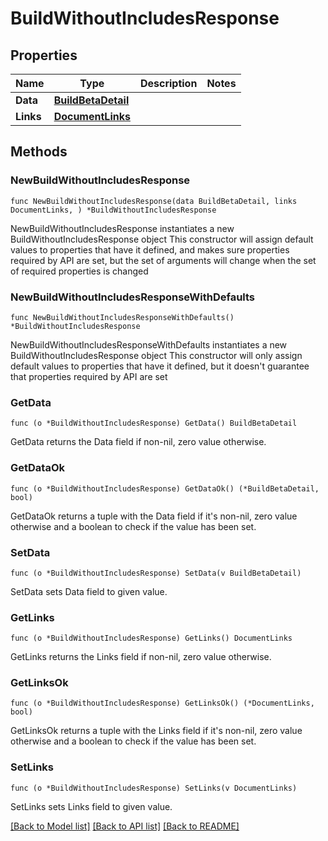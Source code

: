 # BuildWithoutIncludesResponse

## Properties

Name | Type | Description | Notes
------------ | ------------- | ------------- | -------------
**Data** | [**BuildBetaDetail**](BuildBetaDetail.md) |  | 
**Links** | [**DocumentLinks**](DocumentLinks.md) |  | 

## Methods

### NewBuildWithoutIncludesResponse

`func NewBuildWithoutIncludesResponse(data BuildBetaDetail, links DocumentLinks, ) *BuildWithoutIncludesResponse`

NewBuildWithoutIncludesResponse instantiates a new BuildWithoutIncludesResponse object
This constructor will assign default values to properties that have it defined,
and makes sure properties required by API are set, but the set of arguments
will change when the set of required properties is changed

### NewBuildWithoutIncludesResponseWithDefaults

`func NewBuildWithoutIncludesResponseWithDefaults() *BuildWithoutIncludesResponse`

NewBuildWithoutIncludesResponseWithDefaults instantiates a new BuildWithoutIncludesResponse object
This constructor will only assign default values to properties that have it defined,
but it doesn't guarantee that properties required by API are set

### GetData

`func (o *BuildWithoutIncludesResponse) GetData() BuildBetaDetail`

GetData returns the Data field if non-nil, zero value otherwise.

### GetDataOk

`func (o *BuildWithoutIncludesResponse) GetDataOk() (*BuildBetaDetail, bool)`

GetDataOk returns a tuple with the Data field if it's non-nil, zero value otherwise
and a boolean to check if the value has been set.

### SetData

`func (o *BuildWithoutIncludesResponse) SetData(v BuildBetaDetail)`

SetData sets Data field to given value.


### GetLinks

`func (o *BuildWithoutIncludesResponse) GetLinks() DocumentLinks`

GetLinks returns the Links field if non-nil, zero value otherwise.

### GetLinksOk

`func (o *BuildWithoutIncludesResponse) GetLinksOk() (*DocumentLinks, bool)`

GetLinksOk returns a tuple with the Links field if it's non-nil, zero value otherwise
and a boolean to check if the value has been set.

### SetLinks

`func (o *BuildWithoutIncludesResponse) SetLinks(v DocumentLinks)`

SetLinks sets Links field to given value.



[[Back to Model list]](../README.md#documentation-for-models) [[Back to API list]](../README.md#documentation-for-api-endpoints) [[Back to README]](../README.md)


